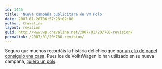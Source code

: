 ```yaml
---
id: 1445
title: 'Nueva campaña publicitara de VW Polo'
date: 2007-01-20T06:57:28+02:00
author: Chavalina
layout: revision
guid: http://www.wp.chavalina.net/2007/01/20/780-revision/
permalink: /2007/01/20/780-revision/
---
```

Seguro que muchos recordáis la historia del chico que [por un clip de papel consiguió una casa](http://chavalina.net/comentar.php?idpost=718&q=clip). Pues los de VolksWagen lo han utilizado en su nueva campaña, <a href="http://quierounpolo.com/" target="_blank">quiero un polo</a>.